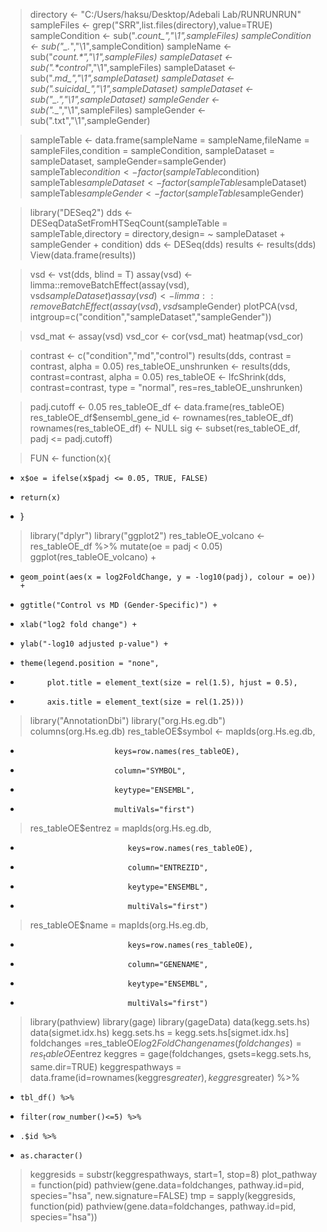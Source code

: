 > directory <- "C:/Users/haksu/Desktop/Adebali Lab/RUNRUNRUN"
> sampleFiles <- grep("SRR",list.files(directory),value=TRUE)
> sampleCondition <- sub(".*count_","\\1",sampleFiles)
> sampleCondition <- sub("_.*","\\1",sampleCondition)
> sampleName <- sub("_count.*","\\1",sampleFiles)
> sampleDataset <- sub(".*control_","\\1",sampleFiles)
> sampleDataset <- sub(".*md_","\\1",sampleDataset)
> sampleDataset <- sub(".*suicidal_","\\1",sampleDataset)
> sampleDataset <- sub("_.*","\\1",sampleDataset)
> sampleGender <- sub(".*_","\\1",sampleFiles)
> sampleGender <- sub(".txt","\\1",sampleGender)

> sampleTable <- data.frame(sampleName = sampleName,fileName = sampleFiles,condition = sampleCondition, sampleDataset = sampleDataset, sampleGender=sampleGender)
> sampleTable$condition <- factor(sampleTable$condition)
> sampleTable$sampleDataset <- factor(sampleTable$sampleDataset)
> sampleTable$sampleGender <- factor(sampleTable$sampleGender)

> library("DESeq2")
> dds <- DESeqDataSetFromHTSeqCount(sampleTable = sampleTable,directory = directory,design= ~ sampleDataset + sampleGender + condition)
> dds <- DESeq(dds)
> results <- results(dds)
> View(data.frame(results))

> vsd <- vst(dds, blind = T)
> assay(vsd) <- limma::removeBatchEffect(assay(vsd), vsd$sampleDataset)
> assay(vsd) <- limma::removeBatchEffect(assay(vsd), vsd$sampleGender)
> plotPCA(vsd, intgroup=c("condition","sampleDataset","sampleGender"))

> vsd_mat <- assay(vsd)
> vsd_cor <- cor(vsd_mat) 
> heatmap(vsd_cor)

> contrast <- c("condition","md","control")
> results(dds, contrast = contrast, alpha = 0.05)
> res_tableOE_unshrunken <- results(dds, contrast=contrast, alpha = 0.05)
> res_tableOE <- lfcShrink(dds, contrast=contrast, type = "normal",  res=res_tableOE_unshrunken)

> padj.cutoff <- 0.05
> res_tableOE_df <- data.frame(res_tableOE)
> res_tableOE_df$ensembl_gene_id <- rownames(res_tableOE_df)
> rownames(res_tableOE_df) <- NULL
> sig <- subset(res_tableOE_df, padj <= padj.cutoff)

> FUN <- function(x){
+     x$oe = ifelse(x$padj <= 0.05, TRUE, FALSE)
+     return(x)
+ }
> library("dplyr")
> library("ggplot2")
> res_tableOE_volcano <- res_tableOE_df %>% mutate(oe = padj < 0.05)
> ggplot(res_tableOE_volcano) +
+     geom_point(aes(x = log2FoldChange, y = -log10(padj), colour = oe)) +
+     ggtitle("Control vs MD (Gender-Specific)") +
+     xlab("log2 fold change") + 
+     ylab("-log10 adjusted p-value") +
+     theme(legend.position = "none",
+           plot.title = element_text(size = rel(1.5), hjust = 0.5),
+           axis.title = element_text(size = rel(1.25)))

> library("AnnotationDbi")
> library("org.Hs.eg.db")
> columns(org.Hs.eg.db)
> res_tableOE$symbol <- mapIds(org.Hs.eg.db,
+                          keys=row.names(res_tableOE), 
+                          column="SYMBOL",
+                          keytype="ENSEMBL",
+                          multiVals="first")
> res_tableOE$entrez = mapIds(org.Hs.eg.db,
+                             keys=row.names(res_tableOE), 
+                             column="ENTREZID",
+                             keytype="ENSEMBL",
+                             multiVals="first")
> res_tableOE$name =   mapIds(org.Hs.eg.db,
+                             keys=row.names(res_tableOE), 
+                             column="GENENAME",
+                             keytype="ENSEMBL",
+                             multiVals="first")
> library(pathview)
> library(gage)
> library(gageData)
> data(kegg.sets.hs)
> data(sigmet.idx.hs)
> kegg.sets.hs = kegg.sets.hs[sigmet.idx.hs]
> foldchanges =res_tableOE$log2FoldChange
> names(foldchanges) = res_tableOE$entrez
> keggres = gage(foldchanges, gsets=kegg.sets.hs, same.dir=TRUE)
> keggrespathways = data.frame(id=rownames(keggres$greater), keggres$greater) %>% 
+     tbl_df() %>% 
+     filter(row_number()<=5) %>% 
+     .$id %>% 
+     as.character()
> keggresids = substr(keggrespathways, start=1, stop=8)
> plot_pathway = function(pid) pathview(gene.data=foldchanges, pathway.id=pid, species="hsa", new.signature=FALSE)
> tmp = sapply(keggresids, function(pid) pathview(gene.data=foldchanges, pathway.id=pid, species="hsa"))
